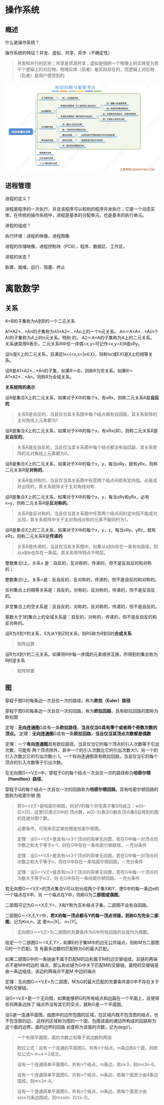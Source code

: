 # 操作系统

## 概述

什么是操作系统？

操作系统的特征？并发、虚拟、共享、异步（不确定性）

> 并发和并行的区别；共享是资源共享；虚拟是指把一个物理上的实体变为若干个逻辑上的对应物。物理实体（前者）是实际存在的，而逻辑上对应物（后者）是用户感受到的

![20220606212738](../picture/network/Snipaste_2023-03-07_16-11-51.png)

## 进程管理

进程的定义？

进程是程序的一次执行，并且该程序可以和别的程序并发执行；它是一个动态实体，在传统的操作系统中，进程是基本的分配单元，也是基本的执行单元。

进程的组成？

执行环境：进程的映像，进程图像

进程的存储映像，进程控制块（PCB），程序、数据区、工作区。

进程的状态？

新建、就绪、运行、阻塞、终止

# 离散数学

## 关系

A×B的子集称为A到B的一个二元关系

A1×A2×...×An的子集称为A1×A2×...×An上的一个n元关系。
An＝A×A×...×A(n个A)的子集称为A上的n元关系。特别
的， A2＝A×A的子集称为A上的二元关系。
关系通常用R表示，二元关系R中任一序偶<x,y>可记作<x,y>∈R或xRy。

设Ix是X上的二元关系，且满足Ix={<x,x>|x∈X}，则称Ix(或EX)是X上的相等关系。

设R是A1×A2×...×An的子集，如果R＝Φ，则称R为空关系。如果R＝ A1×A2×...×An，则称R为全域关系。

**关系矩阵的表示**

设R是集合X上的二元关系，如果对于X中的每个x，有xRx，则称二元关系R是**自反的**

> 关系R是自反的，当且仅当其关系图中每个结点都有自回路，其关系矩阵的主对角线上元素都为1

设R是集合X上的二元关系，如果对于X中的每个x，有xRx(非)，则称二元关系R是**反自反的**。

> 关系R是反自反的，当且仅当其关系图中每个结点都没有自回路，其关系矩阵的主对角线上元素都为0。

设R是集合X上的二元关系，如果对于X中的每个x，y，每当xRy，就有yRx，则称二元关系R是**对称的**。

>  关系R是对称的，当且仅当其关系图中任意两个结点间若有定向弧，必是成对出现的，其关系矩阵关于主对角线对称

设R是集合X上的二元关系，如果对于X中的每个x，y，每当xRy和yRx，必有x=y，则称二元关系R是**反对称的**。

> 关系R是反对称的，当且仅当其关系图中任意两个结点间的定向弧不能成对出现，其关系矩阵中关于主对角线对称的元素不能同时为1。

设R是集合X上的二元关系，如果对于X中的每个x，y，z，每当xRy，yRz，就有xRz，则称二元关系R是**传递的**

> 关系R是传递的，当且仅当其关系图中，如果从a到b存在一条有向路径，则从a到b也存在一条弧。其关系矩阵特点不明显。

整数集合I上，关系≤ 是：自反的，反对称的，传递的，但不是反自反的和对称的；

整数集合I上，关系<是：反自反的，反对称的，传递的，但不是自反的和对称的。

任何集合上的相等关系是：自反的，对称的，反对称的，传递的，但不是反自反的。

非空集合上的空关系是：反自反的，对称的，反对称的，传递的，但不是自反的。

基数大于1的集合上的全域关系是：自反的，对称的，传递的，但不是反自反的和反对称的。

设R为X到Y的关系，S为从Y到Z的关系，则RS称为R到S的**合成关系**

> 矩阵运算

设R为X到Y的二元关系，如果将R中每一序偶的元素顺序互换，所得到的集合称为R的逆关系

> 矩阵转置



## 图

穿程于图G的每条边一次且仅一次的路径，称为**欧拉（Euler）路径**

穿程于图G的每条边一次且仅一次的回路，称为**欧拉回路**，具有欧拉回路的图称为欧拉图

定理：**无向连通图**G具有一条**欧拉路径**，**当且仅当G具有零个或者两个奇数次数的顶点。**
定理：**无向连通图**G具有一条**欧拉回路**，**当且仅当其顶点次数都是偶数**

定理：一个**有向连通图**具有欧拉路径，当且仅当它的每个顶点的引入次数等于引出次数，可能有
两个顶点除外，其中一个的引入次数比它的引出次数大1，另一个的引入次数比它的引出次数小
1。一个有向连通图具有欧拉回路，当且仅当它的每个顶点的引入次数等于引出次数。

在无向图G=<V,E>中，穿程于G的每个结点一次且仅一次的路径称为**哈密尔顿（Hamilton）路径**。

穿程于G的每个结点一次且仅一次的回路称为**哈密尔顿回路**。具有哈密尔顿回路的图称为哈密尔顿
图

> 若G=<V,E>是哈密尔顿图，则对V的每个非空真子集S均成立：w(G-S)≤|S|，这里|S|表示S中的
> 顶点数，w(G-S)表示G删去顶点集S后得到的图的连通分图个数。
>
> 必要条件，可用来否定某些图是哈密尔顿图。
>
> 定理：设G=<V,E>是具有n≥3个顶点的简单无向图，若在G中每一对顶点的次数之和大于等于n-1，则在G中存在一条哈密尔顿路径。－充分条件
>
> 定理：设G=<V,E>是具有n≥3个顶点的简单无向图，若在G中每一对顶点的次数之和大于等于n，则在G中存在一条哈密尔顿回路。－充分条件
>
>  定理：设G=<V,E>是具有n≥3个顶点的简单无向图，若在G中每一个顶点的次数大于等于n/2，则
> 在G中存在一条哈密尔顿回路。－充分条件

若无向图G＝<V,E>的顶点集合V可以划分成两个子集X和Y，使G中的每一条边e的一个端点在X中，另
一个端点在Y中，则称G为**二部图或偶图**。

二部图可记为G＝<X,E,Y>，X和Y称为互补结点子集。二部图不会有自回路。

二部图G＝<X,E,Y>中，**若X的每一顶点都与Y的每一顶点邻接，则称G为完全二部图**，记为Km,n，这
里m=|X|， n=|Y|。

> 无向图G＝<V,E>为二部图的充要条件为G中所有回路的长度均为偶数。

给定一个二部图G＝<X,E,Y>，如果E的子集M中的边无公共端点，则称M为二部图G的一个匹配。含
有最多边数的匹配称为G的最大匹配。

如果二部图G中的一条链由不属于匹配M的边和属于M的边交替组成，且链的两端点不是M中的边的
端点，那么称此链为G中关于匹配M的交替链。最短的交替链是由一条边组成，该边的两端点不是M
中边的端点

定理：无向图G＝<V,E>为二部图，M为G的最大匹配的充要条件是G中不存在关于M的交替链。

设G=<V,E>是一个无向图，如果能够把G的所有结点和边画在一个平面上，且使得任何两条边除了
端点外没有其它的交点，就称G是一个平面图。

设G是一连通平面图，由图中的边所包围的区域，在区域内既不包含图的结点，也不包含图的边，
这样的区域称为图的一个面，包围该面的诸边所构成的回路称为这个面的边界。面的边界的回路
长度称为该面的次数，记为deg(r)。

> 一个有限平面图，面的次数之和等于其边数的两倍
>
> 欧拉公式：设有一个连通的平面图G，共有n个结点，m条边和k个面，则欧拉公式n-m+k＝2成立。
>
> 设有一个连通简单平面图G，共有n个结点，m条边，若n≥3，则m≤3n-6。
>
> 设有一个连通简单平面图G，共有n个结点，m条边，若每个面至少由4条边围成，则m≤2n-4。
>
> 设有一个连通简单平面图G，共有n个结点，m条边，若每个面至少由s(s≥3)条边围成，则m≤s(n-
> 2)/(s-2)。